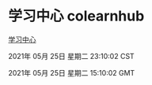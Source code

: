 # 学习中心 colearnhub
[学习中心](http://58.48.52.146:56308/colearnhub/)

2021年 05月 25日 星期二 23:10:02 CST

2021年 05月 25日 星期二 15:10:02 GMT
